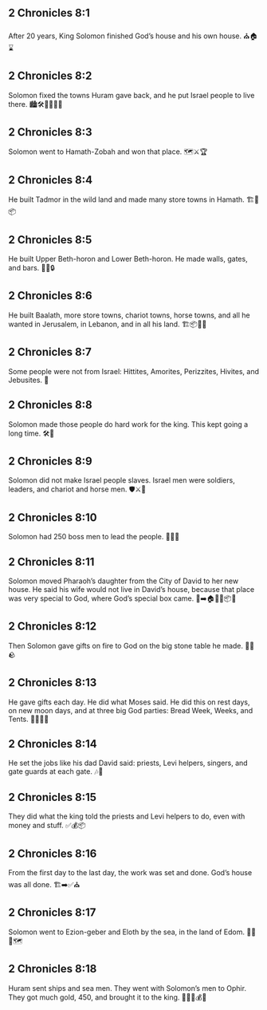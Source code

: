 ## 2 Chronicles 8:1
After 20 years, King Solomon finished God’s house and his own house. ⛪🏠⌛
## 2 Chronicles 8:2
Solomon fixed the towns Huram gave back, and he put Israel people to live there. 🏙️🛠️👨‍👩‍👧‍👦
## 2 Chronicles 8:3
Solomon went to Hamath-Zobah and won that place. 🗺️⚔️🏆
## 2 Chronicles 8:4
He built Tadmor in the wild land and made many store towns in Hamath. 🏗️🌵📦
## 2 Chronicles 8:5
He built Upper Beth-horon and Lower Beth-horon. He made walls, gates, and bars. 🧱🚪🔒
## 2 Chronicles 8:6
He built Baalath, more store towns, chariot towns, horse towns, and all he wanted in Jerusalem, in Lebanon, and in all his land. 🏗️📦🏇🌲
## 2 Chronicles 8:7
Some people were not from Israel: Hittites, Amorites, Perizzites, Hivites, and Jebusites. 👥
## 2 Chronicles 8:8
Solomon made those people do hard work for the king. This kept going a long time. 🛠️💪
## 2 Chronicles 8:9
Solomon did not make Israel people slaves. Israel men were soldiers, leaders, and chariot and horse men. 🛡️⚔️🐎
## 2 Chronicles 8:10
Solomon had 250 boss men to lead the people. 👨‍💼🔢
## 2 Chronicles 8:11
Solomon moved Pharaoh’s daughter from the City of David to her new house. He said his wife would not live in David’s house, because that place was very special to God, where God’s special box came. 🏰➡️🏠👰‍♀️📦✨
## 2 Chronicles 8:12
Then Solomon gave gifts on fire to God on the big stone table he made. 🙏🔥🪨
## 2 Chronicles 8:13
He gave gifts each day. He did what Moses said. He did this on rest days, on new moon days, and at three big God parties: Bread Week, Weeks, and Tents. 📅🌙🥖⛺
## 2 Chronicles 8:14
He set the jobs like his dad David said: priests, Levi helpers, singers, and gate guards at each gate. 🎶🚪
## 2 Chronicles 8:15
They did what the king told the priests and Levi helpers to do, even with money and stuff. ✅💰📦
## 2 Chronicles 8:16
From the first day to the last day, the work was set and done. God’s house was all done. 🏗️➡️✅⛪
## 2 Chronicles 8:17
Solomon went to Ezion-geber and Eloth by the sea, in the land of Edom. 🚶‍♂️🌊🗺️
## 2 Chronicles 8:18
Huram sent ships and sea men. They went with Solomon’s men to Ophir. They got much gold, 450, and brought it to the king. 🚢🌊🤝💰🔢
